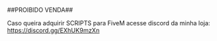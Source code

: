 ##PROIBIDO VENDA##

Caso queira adquirir SCRIPTS para FiveM acesse discord da minha loja: https://discord.gg/EXhUK9mzXn
